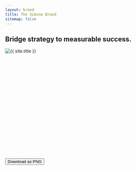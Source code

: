 ```yaml
---
layout: brand
title: The SLKone Brand
sitemap: false
---
```

<script src="https://cdnjs.cloudflare.com/ajax/libs/html2canvas/1.4.1/html2canvas.min.js"></script>
<script>
document.addEventListener('click', function(event) {
    if (event.target.classList.contains('download-png')) {
        const targetId = event.target.getAttribute('data-target');
        const div = document.getElementById(targetId);
        
        if (div) {
            html2canvas(div).then(canvas => {
                const link = document.createElement('a');
                link.download = `${targetId}-image.png`;
                link.href = canvas.toDataURL('image/png');
                link.click();
            });
        }
    }
});
</script>
<section id="linkedin">
    <div id="white-linkedin-bg" class="bg-white overflow-hidden mx-auto relative z-[-1] flex flex-col items-center justify-center" style="width: 1584px; height: 396px;">
        <canvas
            class="windmap-canvas absolute w-screen h-full left-0 z-0"
            data-num-streamlines="100"
            data-num-animated="0"
            data-num-colors="3"
            data-opacity="0.3"
            data-scale="0.00015"
        ></canvas>
        <h2 class="text-6xl font-display text-currant">Bridge strategy to measurable success.</h2>
        <img src="{{ '/assets/images/logo_light.svg' }}" alt="{{ site.title }}" class="h-12 w-auto">
    </div>
    <button class="download-png bg-emerald dark:bg-forest text-white dark:text-currant text-2xl transition-all p-4 rounded-full px-8 duration-300 hover:bg-emerald-500 dark:hover:bg-forest-500" data-target="white-linkedin-bg">
        Download as PNG
    </button>

</section>